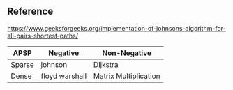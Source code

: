 ## Reference

https://www.geeksforgeeks.org/implementation-of-johnsons-algorithm-for-all-pairs-shortest-paths/


| APSP | Negative | Non-Negative |
| --- | --- | --- |
| Sparse | johnson | Dijkstra |
| Dense | floyd warshall | Matrix Multiplication |
